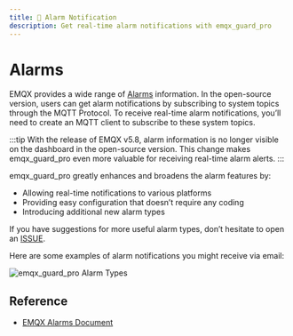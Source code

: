 ```yaml
---
title: 🔔 Alarm Notification
description: Get real-time alarm notifications with emqx_guard_pro
---
```

# Alarms
EMQX provides a wide range of [Alarms](https://docs.emqx.com/en/emqx/latest/observability/alarms.html) information. 
 In the open-source version, users can get alarm notifications by subscribing to system topics through the MQTT Protocol. To receive real-time alarm notifications, you’ll need to create an MQTT client to subscribe to these system topics. 

:::tip
With the release of EMQX v5.8, alarm information is no longer visible on the dashboard in the open-source version.
This change makes emqx_guard_pro even more valuable for receiving real-time alarm alerts.
:::

emqx_guard_pro greatly enhances and broadens the alarm features by:
- Allowing real-time notifications to various platforms
- Providing easy configuration that doesn’t require any coding
- Introducing additional new alarm types

If you have suggestions for more useful alarm types, don’t hesitate to open an [ISSUE](https://github.com/zhongwencool/get-emqx_guard_pro/issues).

Here are some examples of alarm notifications you might receive via email:

![emqx_guard_pro Alarm Types](/img/alarm-types.png)

## Reference

- [EMQX Alarms Document](https://docs.emqx.com/en/emqx/latest/observability/alarms.html)

